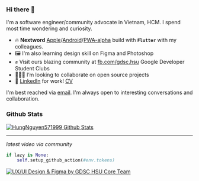 ### Hi there 👋

I'm a software engineer/community advocate in Vietnam, HCM. I spend most time wondering and curiosity.

- 🔥 **Nextword** [Apple](https://apps.apple.com/vn/app/nextword/id1586762180)/[Android](https://play.google.com/store/apps/details?id=com.nextword.nextword)/[PWA-alpha](http://nextword-me-with-my-friends.web.app) build with **`Flutter`** with my colleagues.
- 🖼 I'm also learning design skill on Figma and Photoshop
- ✊ Visit ours blazing community at [fb.com/gdsc.hsu](https://www.facebook.com/gdsc.hsu) Google Developer Student Clubs
- 👨🏻‍💻 I’m looking to collaborate on open source projects
- 🔗 [LinkedIn](https://www.linkedin.com/in/h%C3%B9ng-nguy%E1%BB%85n-5077561a6/) for work! [CV](https://github.com/HungNguyen571999/HungNguyen571999/blob/main/CV.pdf)

<div>
    I'm best reached via <a href="mailto:nguyenmanhhung571999@gmail.com"/>email</a>. I'm always open to interesting conversations and collaboration.
</div>
 


### Github Stats

[![HungNguyen571999 Github Stats](https://github-readme-stats.vercel.app/api?username=HungNguyen571999&count_private=true&theme=default&show_icons=true)](https://github.com/HungNguyen571999)

----
*latest video via community*
```python
if lazy is None:
    self.setup_github_action(#env.tokens)
```
<a href="https://www.youtube.com/watch?v=N5BhaML3p1s&t=296s" target="_blank"><img src="https://img.youtube.com/vi/N5BhaML3p1s/maxresdefault.jpg" 
alt="UX/UI Design & Figma by GDSC HSU Core Team"/></a>
